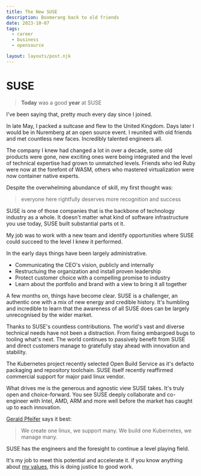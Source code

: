 ```yaml
---
title: The New SUSE
description: Boomerang back to old friends 
date: 2023-10-07
tags:
  - career
  - business
  - opensource

layout: layouts/post.njk
---
```


# SUSE

> **Today** was a good **year** at SUSE

I've been saying that, pretty much every day since I joined.

In late May, I packed a suitcase and flew to the United Kingdom.
Days later I would be in Nuremberg at an open source event. I reunited with old friends and met countless new faces. Incredibly talented engineers all.

The company I knew had changed a lot in over a decade, some old products were gone, new exciting ones were being integrated and the level of technical expertise had grown to unmatched levels. Friends who led Ruby were now at the forefont of WASM, others who mastered virtualization were now container native experts.

Despite the overwhelming abundance of skill, my first thought was: 
> everyone here rightfully deserves more recognition and success

SUSE is one of those companies that is the backbone of technology industry as a whole. 
It doesn't matter what kind of software infrastructure you use today, SUSE built substantial parts ot it.

My job was to work with a new team and identify opportunities where SUSE could succeed to the level I knew it performed. 

In the early days things have been largely administrative. 

* Communicating the CEO's vision, publicly and internally
* Restructuing the organization and install proven leadership
* Protect customer choice with a compelling promise to industry
* Learn about the portfolio and brand with a view to bring it all together 

A few months on, things have become clear. SUSE is a challenger, an authentic one with a mix of new energy and credible history. It's humbling and incredible to learn that the awareness of all SUSE does can be largely unrecognised by the wider market. 

Thanks to SUSE's countless contributions. The world's vast and diverse technical needs have not been a distraction. From fixing embargoed bugs to tooling what's next. The world continues to passively benefit from SUSE and direct customers manage to gratefully stay ahead with innovation and stability.  

The Kubernetes project recently selected Open Build Service as it's defacto packaging and repository toolchain. SUSE itself recently reaffirmed commercial support for major paid linux vendor. 

What drives me is the generous and agnostic view SUSE takes. It's truly open and choice-forward. You see SUSE deeply collaborate and co-engineer with Intel, AMD, ARM and more well before the market has caught up to each innovation.

<a href="https://www.linkedin.com/in/geraldpfeifer/">Gerald Pfeifer</a> says it best:
> We create one linux, we support many. 
> We build one Kubernetes, we manage many. 

SUSE has the engineers and the foresight to continue a level playing field.  

It's my job to meet this potential and accelerate it. 
if you know anything about <a href="/posts/my-mantra/">my values</a>, this is doing justice to good work. 

